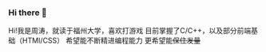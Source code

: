 ### Hi there 👋

<!--
**xiangfei1ae/xiangfei1ae** is a ✨ _special_ ✨ repository because its `README.md` (this file) appears on your GitHub profile.

Here are some ideas to get you started:

- 🔭 I’m currently working on ...
- 🌱 I’m currently learning ...
- 👯 I’m looking to collaborate on ...
- 🤔 I’m looking for help with ...
- 💬 Ask me about ...
- 📫 How to reach me: ...
- 😄 Pronouns: ...
- ⚡ Fun fact: ...
-->
Hi!我是周涛，就读于福州大学，喜欢打游戏
目前掌握了C/C++，以及部分前端基础（HTMI/CSS）
希望能不断精进编程能力
更希望能~~保住发量~~
